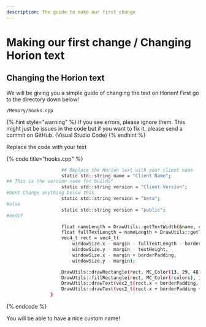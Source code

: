 ```yaml
---
description: The guide to make our first change
---
```


# Making our first change / Changing Horion text

## Changing the Horion text

We will be giving you a simple guide of changing the text on Horion! First go to the directory down below!

```
/Memory/hooks.cpp
```

{% hint style="warning" %}
If you see errors, please ignore them. This might just be issues in the code but if you want to fix it, please send a commit on GitHub. \(Visual Studio Code\)
{% endhint %}

Replace the code with your text

{% code title="hooks.cpp" %}
```bash
 					## Replace the Horion text with your client name
					static std::string name = "Client Name";
## This is the version name for builds!
					static std::string version = "Client Version";
#Dont Change anything below this.
					static std::string version = "beta";
#else
					static std::string version = "public";
#endif

					float nameLength = DrawUtils::getTextWidth(&name, nameTextSize);
					float fullTextLength = nameLength + DrawUtils::getTextWidth(&version, versionTextSize);
					vec4_t rect = vec4_t(
						windowSize.x - margin - fullTextLength - borderPadding * 2,
						windowSize.y - margin - textHeight,
						windowSize.x - margin + borderPadding,
						windowSize.y - margin);

					DrawUtils::drawRectangle(rect, MC_Color(13, 29, 48), 1.f, 2.f);
					DrawUtils::fillRectangle(rect, MC_Color(rcolors), 1.f);
					DrawUtils::drawText(vec2_t(rect.x + borderPadding, rect.y), &name, MC_Color(6, 15, 24), nameTextSize);
					DrawUtils::drawText(vec2_t(rect.x + borderPadding + nameLength, rect.w - 7), &version, MC_Color(0, 0, 0), versionTextSize);
				}
```
{% endcode %}

You will be able to have a nice custom name!

